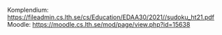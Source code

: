 Komplendium: https://fileadmin.cs.lth.se/cs/Education/EDAA30/2021//sudoku_ht21.pdf
Moodle: https://moodle.cs.lth.se/mod/page/view.php?id=15638
